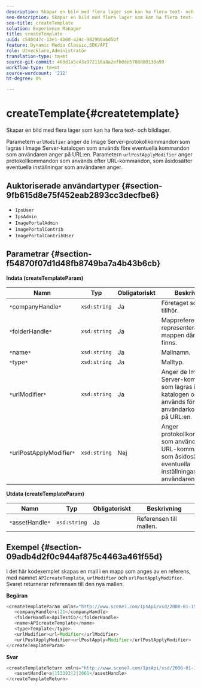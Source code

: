 ```yaml
---
description: Skapar en bild med flera lager som kan ha flera text- och bildlager.
seo-description: Skapar en bild med flera lager som kan ha flera text- och bildlager.
seo-title: createTemplate
solution: Experience Manager
title: createTemplate
uuid: c54bd47c-13e1-4b0d-a24c-9829b0a6d5bf
feature: Dynamic Media Classic,SDK/API
role: Utvecklare,Administratör
translation-type: tm+mt
source-git-commit: 469d1a5c43a972116a8a2efb0de5708800130a99
workflow-type: tm+mt
source-wordcount: '212'
ht-degree: 0%

---
```



# createTemplate{#createtemplate}

Skapar en bild med flera lager som kan ha flera text- och bildlager.

Parametern `urlModifier` anger de Image Server-protokollkommandon som lagras i Image Server-katalogen som används före eventuella kommandon som användaren anger på URL:en. Parametern `urlPostApplyModifier` anger protokollkommandon som används efter URL-kommandon, som åsidosätter eventuella inställningar som användaren anger.

## Auktoriserade användartyper {#section-9fb615d8e75f452eab2893cc3decfbe6}

* `IpsUser`
* `IpsAdmin`
* `ImagePortalAdmin`
* `ImagePortalContrib`
* `ImagePortalContribUser`

## Parametrar {#section-f54870f07d1d48fb8749ba7a4b43b6cb}

**Indata (createTemplateParam)**

| Namn | Typ | Obligatoriskt | Beskrivning |
|---|---|---|---|
| `*`companyHandle`*` | `xsd:string` | Ja | Företaget som mallen tillhör. |
| `*`folderHandle`*` | `xsd:string` | Ja | Mappreferensen som representerar mappen där mallen finns. |
| `*`name`*` | `xsd:string` | Ja | Mallnamn. |
| `*`type`*` | `xsd:string` | Ja | Malltyp. |
| `*`urlModifier`*` | `xsd:string` | Ja | Anger de Image Server-kommandon som lagras i IS-katalogen och som används före användarkommandon på URL:en. |
| `*`urlPostApplyModifier`*` | `xsd:string` | Nej | Anger protokollkommandon som används efter URL-kommandon, som åsidosätter eventuella inställningar som användaren anger. |

**Utdata (createTemplateParam)**

| Namn | Typ | Obligatoriskt | Beskrivning |
|---|---|---|---|
| `*`assetHandle`*` | `xsd:string` | Ja | Referensen till mallen. |

## Exempel {#section-09adb4d2f0c944af875c4463a461f55d}

I det här kodexemplet skapas en mall i en mapp som anges av en referens, med namnet `APIcreateTemplate`, `urlModifier` och `urlPostApplyModifier`. Svaret returnerar referensen till den nya mallen.

**Begäran**

```java
<createTemplateParam xmlns="http://www.scene7.com/IpsApi/xsd/2008-01-15">
   <companyHandle>c|21</companyHandle>
   <folderHandle>ApiTestCo/</folderHandle>
   <name>APIcreateTemplate</name>
   <type>Template</type>
   <urlModifier>url=Modifier</urlModifier>
   <urlPostApplyModifier>urlPostApply=Modifier</urlPostApplyModifier>
</createTemplateParam>
```

**Svar**

```java
<createTemplateReturn xmlns="http://www.scene7.com/IpsApi/xsd/2008-01-15">
   <assetHandle>a|153393|2|2061</assetHandle>
</createTemplateReturn>
```

